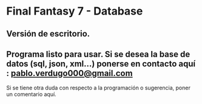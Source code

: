 # Final Fantasy 7 - Database
Versión de escritorio.
------------------------------
Programa listo para usar. Si se desea la base de datos (sql, json, xml...) 
ponerse en contacto aquí : pablo.verdugo000@gmail.com
------------------------------
Si se tiene otra duda con respecto a la programación o sugerencia, 
poner un comentario aquí.
